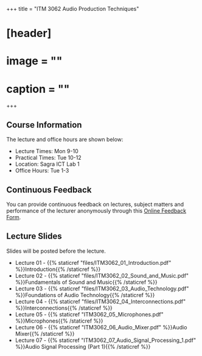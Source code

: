 +++
title = "ITM 3062 Audio Production Techniques"

# [header]
# image = ""
# caption = ""
+++

## Course Information
The lecture and office hours are shown below:

- Lecture Times: Mon 9-10
- Practical Times: Tue 10-12
- Location: Sagra ICT Lab 1
- Office Hours: Tue 1-3

## Continuous Feedback
You can provide continuous feedback on lectures, subject matters and performance of the lecturer anonymously through this [Online Feedback Form](https://goo.gl/forms/nNjjLcAC1CWMakt93).
 
## Lecture Slides
Slides will be posted before the lecture.

- Lecture 01 - {{% staticref "files/ITM3062_01_Introduction.pdf" %}}Introduction{{% /staticref %}}
- Lecture 02 - {{% staticref "files/ITM3062_02_Sound_and_Music.pdf" %}}Fundamentals of Sound and Music{{% /staticref %}}
- Lecture 03 - {{% staticref "files/ITM3062_03_Audio_Technology.pdf" %}}Foundations of Audio Technology{{% /staticref %}}
- Lecture 04 - {{% staticref "files/ITM3062_04_Interconnections.pdf" %}}Interconnections{{% /staticref %}}
- Lecture 05 - {{% staticref "ITM3062_05_Microphones.pdf" %}}Microphones{{% /staticref %}}
- Lecture 06 - {{% staticref "ITM3062_06_Audio_Mixer.pdf" %}}Audio Mixer{{% /staticref %}}
- Lecture 07 - {{% staticref "ITM3062_07_Audio_Signal_Processing_1.pdf" %}}Audio Signal Processing (Part 1){{% /staticref %}}
